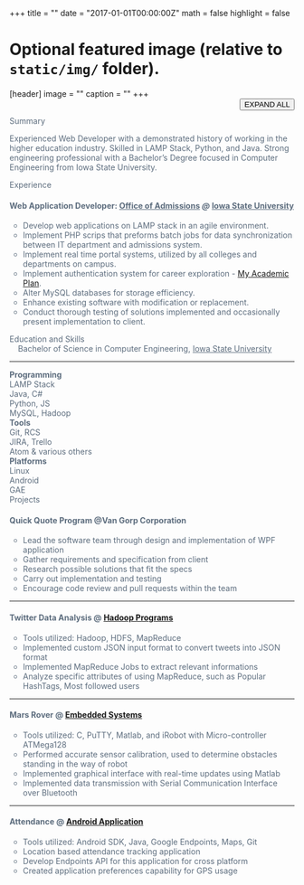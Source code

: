 +++
title = ""
date = "2017-01-01T00:00:00Z"
math = false
highlight = false

# Optional featured image (relative to `static/img/` folder).
[header]
image = ""
caption = ""
+++
<br/>
<button id="toggle" type="button" class="btn btn-default" style="float:right;">EXPAND ALL</button><br/>
<style>
.panel-info, .list-group-item-heading, .small{
    color: #5D6D7E;
}
</style>
<div class="panel panel-info">
  <div href="#summary" data-toggle="collapse" class="panel-heading">Summary</div>
  <div class="panel-body collapse" id="summary">
  <p class="left-space">Experienced Web Developer with a demonstrated history of working in the higher education industry. Skilled in LAMP Stack, Python, and Java. Strong engineering professional with a Bachelor’s Degree focused in Computer Engineering from Iowa State University. </p>
  </div>
</div>

<div class="panel panel-info">
  <div href="#professional_experience" data-toggle="collapse" class="panel-heading">Experience</div>
  <div class="panel-body collapse" id="professional_experience">
      <h4 class="list-group-item-heading"> Web Application Developer: <a href="http://admissions.iastate.edu" target="_blank" class="small">Office of Admissions</a> <i class="small">@</i> <a href="http://iastate.edu" target="_blank" class="small">Iowa State University</a> 
      </h4>
      <p class="list-group-item-text">
      <ul style="list-style-type:circle;">
          <li> Develop web applications on LAMP stack in an agile environment. </li>
          <li> Implement PHP scrips that preforms batch jobs for data synchronization between IT department and admissions system. </li>
          <li> Implement real time portal systems, utilized by all colleges and departments on campus. </li>
          <li> Implement authentication system for career exploration - <a href="http://planyouradventure.net" target="_blank" class="text-muted">My Academic Plan</a>. </li>
          <li> Alter MySQL databases for storage efficiency. </li>
          <li> Enhance existing software with modification or replacement. </li>
          <li> Conduct thorough testing of solutions implemented and occasionally present implementation to client. </li>
      </ul>
      </p>
  </div>
</div>

<div class="panel panel-info">
  <div href="#education_and_skills" data-toggle="collapse" class="panel-heading">Education and Skills</div>
  <div class="panel-body collapse" id="education_and_skills">
    <div style="padding-left:15px">
        <i class="fa fa-university" aria-hidden="true"></i> Bachelor of Science in Computer Engineering, <a href="http://ece.iastate.edu" target="_blank" class="small text-muted">Iowa State University</a>
    </div>
    <hr/>
    <div>
    <div class="col-md-4">
        <strong>Programming</strong>
        <ul style="list-style-type:none; display:inline">
            <li> <i class="fa fa-cloud" aria-hidden="true"></i> LAMP Stack </li>
            <li> <i class="fa fa-object-group" aria-hidden="true"></i> Java, C# </li>
            <li> <i class="fa fa-code" aria-hidden="true"></i> Python, JS </li>
            <li> <i class="fa fa-database" aria-hidden="true"></i> MySQL, Hadoop </li>
        </ul>
    </div>
    <div class="col-md-4">
        <strong>Tools</strong>
        <ul style="list-style-type:none; display:inline">
            <li> <i class="fa fa-code-fork" aria-hidden="true"></i> Git, RCS </li>
            <li> <i class="fa fa-clone" aria-hidden="true"></i> JIRA, Trello </li>
            <li> <i class="fa fa-file-code-o" aria-hidden="true"></i> Atom & various others </li>
        </ul>
    </div>
    <div class="col-md-4">
        <strong>Platforms</strong>
        <ul style="list-style-type:none; display:inline">
            <li> <i class="fa fa-linux" aria-hidden="true"></i> Linux </li>
            <li> <i class="fa fa-android" aria-hidden="true"></i> Android </li>
            <li> <i class="fa fa-microchip" aria-hidden="true"></i> GAE </li>
        </ul>
    </div>
    </div>
  </div>
</div>

<div class="panel panel-info">
    <div href="#projects" data-toggle="collapse" class="panel-heading">Projects</div>
    <div class="panel-body collapse" id="projects">
    <h4 class="list-group-item-heading"> Quick Quote Program <span class="small text-muted">@Van Gorp Corporation</span></h4> 
    <p class=list-group-item-text>
    <ul style="list-style-type:circle;">
        <li> Lead the software team through design and implementation of WPF application </li>
        <li> Gather requirements and specification from client </li>
        <li> Research possible solutions that fit the specs </li>
        <li> Carry out implementation and testing </li>
        <li> Encourage code review and pull requests within the team </li>
    </ul>
    </p>
    <hr/>
    <h4 class="list-group-item-heading"> Twitter Data Analysis <span class="small text-muted">@ <a href="https://github.com/shahrushabh/Hadoop" target="_blank" class="text-muted">Hadoop Programs</a></span> </h4>
    <p class=list-group-item-text>
    <ul style="list-style-type:circle;">
        <li> Tools utilized: Hadoop, HDFS, MapReduce  </li>
        <li> Implemented custom JSON input format to convert tweets into JSON format  </li>
        <li> Implemented MapReduce Jobs to extract relevant informations </li>
        <li> Analyze specific attributes of using MapReduce, such as Popular HashTags, Most followed users </li>
    </ul>
    </p>
    <hr/>
    <h4 class="list-group-item-heading"> Mars Rover <span class="small text-muted">@ <a href="https://github.com/shahrushabh/Embedded_Systems" target="_blank" class="text-muted">Embedded Systems</a></span> </h4>
    <p class=list-group-item-text>
    <ul style="list-style-type:circle;">
        <li> Tools utilized: C, PuTTY, Matlab, and iRobot with Micro-controller ATMega128 </li>
        <li> Performed accurate sensor calibration, used to determine obstacles standing in the way of robot  </li>
        <li> Implemented graphical interface with real-time updates using Matlab  </li>
        <li> Implemented data transmission with Serial Communication Interface over Bluetooth </li>
    </ul>
    </p>
    <hr/>
    <h4 class="list-group-item-heading"> Attendance <span class="small text-muted">@ <a href="https://github.com/shahrushabh/AndroidProjects" target="_blank" class="text-muted">Android Application</a></span> </h4>
    <p class=list-group-item-text>
    <ul style="list-style-type:circle;">
        <li> Tools utilized: Android SDK, Java, Google Endpoints, Maps, Git </li>
        <li> Location based attendance tracking application </li>
        <li> Develop Endpoints API for this application for cross platform </li>
        <li> Created application preferences capability for GPS usage </li>
    </ul>
    </p>
    </div>
</div>

<script>
    $(function(){
        $('#summary').collapse('show');
        $('#toggle').click(function(){
            if($('#toggle').html() == 'COLLAPSE ALL'){
                $('#toggle').html('EXPAND ALL');
                $('.panel-body').each(function(){
                    $(this).collapse('hide');
                });
            }else{
                $('#toggle').html('COLLAPSE ALL');
                $('.panel-body').each(function(){
                    $(this).collapse('show');
                });
            }
        });
    });
</script>